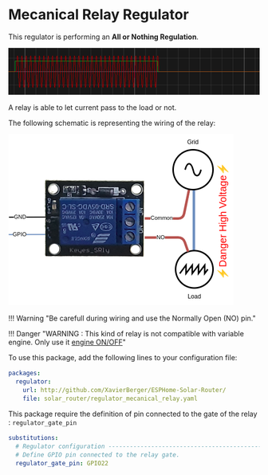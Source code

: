 # Mecanical Relay Regulator

This regulator is performing an **All or Nothing Regulation**.

![alt text](images/Regulation_on_off.png)

A relay is able to let current pass to the load or not. 

The following schematic is representing the wiring of the relay:

![relay](images/mecanical_relay.drawio.png)

!!! Warning "Be carefull during wiring and use the Normally Open (NO) pin."

!!! Danger "WARNING : This kind of relay is not compatible with variable engine. Only use it [engine ON/OFF](engine_on_off.md)"

To use this package, add the following lines to your configuration file:

```yaml linenums="1"
packages:
  regulator:
    url: http://github.com/XavierBerger/ESPHome-Solar-Router/
    file: solar_router/regulator_mecanical_relay.yaml
```

This package require the definition of pin connected to the gate of the relay : `regulator_gate_pin`

```yaml linenums="1"
substitutions:
  # Regulator configuration ------------------------------------------------------
  # Define GPIO pin connected to the relay gate.
  regulator_gate_pin: GPIO22
```